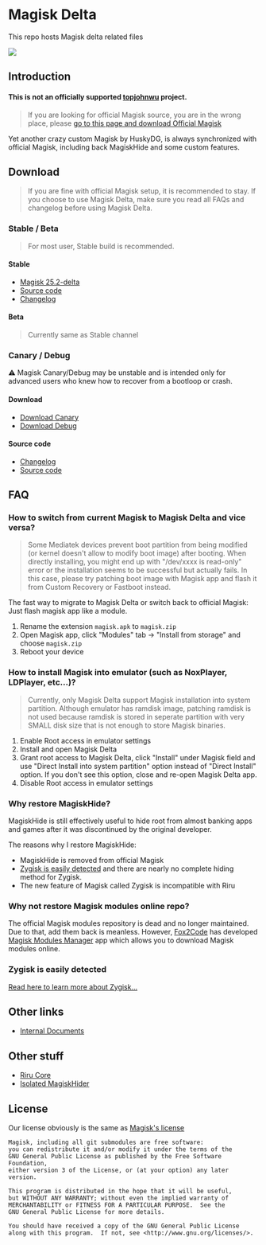 # Magisk Delta

This repo hosts Magisk delta related files

![](https://github.com/topjohnwu/Magisk/raw/master/docs/images/logo.png)

## Introduction

#### **This is not an officially supported [topjohnwu](https://github.com/topjohnwu) project**. 

> If you are looking for official Magisk source, you are in the wrong place, please [go to this page and download Official Magisk](https://github.com/topjohnwu/Magisk)

Yet another crazy custom Magisk by HuskyDG, is always synchronized with official Magisk, including back MagiskHide and some custom features.

## Download

> If you are fine with official Magisk setup, it is recommended to stay. If you choose to use Magisk Delta, make sure you read all FAQs and changelog before using Magisk Delta.

### Stable / Beta

> For most user, Stable build is recommended.

#### Stable

- [Magisk 25.2-delta](https://huskydg.github.io/download/magisk/25.2-delta.apk)
- [Source code](https://huskydg.github.io/download/magisk/25.2-delta.zip)
- [Changelog](https://github.com/HuskyDG/magisk-files/blob/main/note_stable.md)

#### Beta

> Currently same as Stable channel


### Canary / Debug

⚠ Magisk Canary/Debug may be unstable and is intended only for advanced users who knew how to recover from a bootloop or crash. 

#### Download

- [Download Canary](https://huskydg.github.io/magisk-files/app-release.apk)
- [Download Debug](https://huskydg.github.io/magisk-files/app-debug.apk)

#### Source code

- [Changelog](https://github.com/HuskyDG/magisk-files/blob/main/note.md)
- [Source code](https://github.com/topjohnwu/Magisk/tree/d289e576)


## FAQ

### How to switch from current Magisk to Magisk Delta and vice versa?

> Some Mediatek devices prevent boot partition from being modified (or kernel doesn't allow to modify boot image) after booting. When directly installing, you might end up with "/dev/xxxx is read-only" error or the installation seems to be successful but actually fails. In this case, please try patching boot image with Magisk app and flash it from Custom Recovery or Fastboot instead. 

The fast way to migrate to Magisk Delta or switch back to official Magisk: Just flash magisk app like a module.

1. Rename the extension `magisk.apk` to `magisk.zip`
2. Open Magisk app, click "Modules" tab -> "Install from storage" and choose `magisk.zip`
3. Reboot your device


### How to install Magisk into emulator (such as NoxPlayer, LDPlayer, etc...)?

> Currently, only Magisk Delta support Magisk installation into system partition. Although emulator has ramdisk image, patching ramdisk is not used because ramdisk is stored in seperate partition with very SMALL disk size that is not enough to store Magisk binaries.

1. Enable Root access in emulator settings
2. Install and open Magisk Delta
3. Grant root access to Magisk Delta, click "Install" under Magisk field and use "Direct Install into system partition" option instead of "Direct Install" option. If you don't see this option, close and re-open Magisk Delta app.
4. Disable Root access in emulator settings

### Why restore MagiskHide?

MagiskHide is still effectively useful to hide root from almost banking apps and games after it was discontinued by the original developer. 

The reasons why I restore MagiskHide:
- MagiskHide is removed from official Magisk
- [Zygisk is easily detected](#zygisk-is-easily-detected) and there are nearly no complete hiding method for Zygisk.
- The new feature of Magisk called Zygisk is incompatible with Riru

### Why not restore Magisk modules online repo?

The official Magisk modules repository is dead and no longer maintained. Due to that, add them back is meanless. However, [Fox2Code](https://github.com/Fox2Code) has developed [Magisk Modules Manager](https://github.com/Fox2Code/FoxMagiskModuleManager)  app which allows you to download Magisk modules online.

### Zygisk is easily detected

[Read here to learn more about Zygisk...](https://huskydg.github.io/blog/zygisk-can-be-detected-very-easily)

## Other links

- [Internal Documents](./docs/internal-guide.md)

## Other stuff

- [Riru Core](https://github.com/RikkaApps/Riru/releases)
- [Isolated MagiskHider](https://github.com/HuskyDG/riru-momohider/releases)

## License

Our license obviously is the same as [Magisk's license](https://github.com/topjohnwu/Magisk#License)

```
Magisk, including all git submodules are free software:
you can redistribute it and/or modify it under the terms of the
GNU General Public License as published by the Free Software Foundation,
either version 3 of the License, or (at your option) any later version.

This program is distributed in the hope that it will be useful,
but WITHOUT ANY WARRANTY; without even the implied warranty of
MERCHANTABILITY or FITNESS FOR A PARTICULAR PURPOSE.  See the
GNU General Public License for more details.

You should have received a copy of the GNU General Public License
along with this program.  If not, see <http://www.gnu.org/licenses/>.
```
